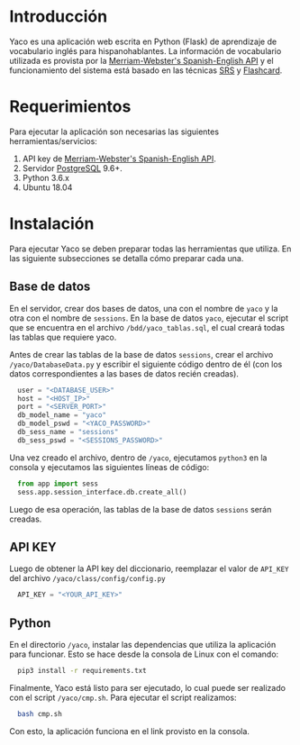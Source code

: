 # Introducción
  Yaco es una aplicación web escrita en Python (Flask) de aprendizaje de vocabulario inglés para hispanohablantes. La información de vocabulario utilizada es provista por la [Merriam-Webster's Spanish-English API](https://dictionaryapi.com/products/api-spanish-dictionary) y el funcionamiento del sistema está basado en las técnicas [SRS](https://en.wikipedia.org/wiki/Spaced_repetition) y [Flashcard](https://en.wikipedia.org/wiki/Flashcard).
# Requerimientos
Para ejecutar la aplicación son necesarias las siguientes herramientas/servicios: 
1.	API key de [Merriam-Webster's Spanish-English API](https://dictionaryapi.com/products/api-spanish-dictionary).
2.	Servidor [PostgreSQL](postgresql.com) 9.6+.
3.	Python 3.6.x
4.  Ubuntu 18.04

# Instalación
Para ejecutar Yaco se deben preparar todas las herramientas que utiliza. En las siguiente subsecciones se detalla cómo preparar cada una.
## Base de datos
En el servidor, crear dos bases de datos, una con el nombre de `yaco` y la otra con el nombre de `sessions`. En la base de datos `yaco`, ejecutar el script que se encuentra en el archivo `/bdd/yaco_tablas.sql`, el cual creará todas las tablas que requiere yaco.

Antes de crear las tablas de la  base de datos `sessions`, crear el archivo `/yaco/DatabaseData.py` y escribir el siguiente código dentro de él (con los datos correspondientes a las bases de datos recién creadas).
```python
  user = "<DATABASE_USER>"
  host = "<HOST_IP>"
  port = "<SERVER_PORT>"
  db_model_name = "yaco" 
  db_model_pswd = "<YACO_PASSWORD>"
  db_sess_name = "sessions"
  db_sess_pswd = "<SESSIONS_PASSWORD>"
```
Una vez creado el archivo, dentro de `/yaco`, ejecutamos `python3` en la consola y ejecutamos las siguientes líneas de código:
```python
  from app import sess
  sess.app.session_interface.db.create_all()
```
Luego de esa operación, las tablas de la base de datos `sessions` serán creadas.
## API KEY
Luego de obtener la API key del diccionario, reemplazar el valor de `API_KEY` del archivo `/yaco/class/config/config.py`
```python
  API_KEY = "<YOUR_API_KEY>"
```
## Python
En el directorio `/yaco`, instalar las dependencias que utiliza la aplicación para funcionar. Esto se hace desde la consola de Linux con el comando:
```bash
  pip3 install -r requirements.txt
```
Finalmente, Yaco está listo para ser ejecutado, lo cual puede ser realizado con el script `/yaco/cmp.sh`. Para ejecutar el script realizamos:
```bash
  bash cmp.sh
```
Con esto, la aplicación funciona en el link provisto en la consola.
